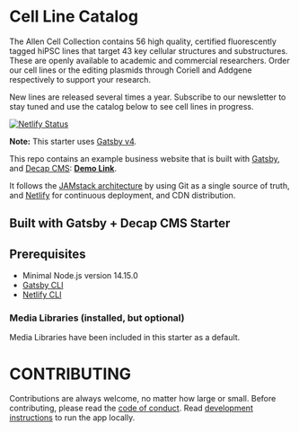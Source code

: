 # Cell Line Catalog  
The Allen Cell Collection contains 56 high quality, certified fluorescently tagged hiPSC lines that target 43 key cellular structures and substructures. These are openly available to academic and commercial researchers. Order our cell lines or the editing plasmids through Coriell and Addgene respectively to support your research.

New lines are released several times a year. Subscribe to our newsletter to stay tuned and use the catalog below to see cell lines in progress.


[![Netlify Status](https://api.netlify.com/api/v1/badges/b654c94e-08a6-4b79-b443-7837581b1d8d/deploy-status)](https://app.netlify.com/sites/gatsby-starter-netlify-cms-ci/deploys)

**Note:** This starter uses [Gatsby v4](https://www.gatsbyjs.com/gatsby-4/).

This repo contains an example business website that is built with [Gatsby](https://www.gatsbyjs.org/), and [Decap CMS](https://www.decapcms.org): **[Demo Link](https://gatsby-netlify-cms.netlify.com/)**.

It follows the [JAMstack architecture](https://jamstack.org) by using Git as a single source of truth, and [Netlify](https://www.netlify.com) for continuous deployment, and CDN distribution.

## Built with Gatsby + Decap CMS Starter

## Prerequisites

- Minimal Node.js version 14.15.0
- [Gatsby CLI](https://www.gatsbyjs.com/docs/reference/gatsby-cli/)
- [Netlify CLI](https://github.com/netlify/cli)


### Media Libraries (installed, but optional)

Media Libraries have been included in this starter as a default. 

# CONTRIBUTING

Contributions are always welcome, no matter how large or small. Before contributing,
please read the [code of conduct](CODE_OF_CONDUCT.md).
Read [development instructions](CONTRIBUTING.md) to run the app locally. 
